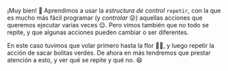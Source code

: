 ¡Muy bien! :tada: Aprendimos a usar la _estructura de control_ `repetir`, con la que es mucho más fácil programar (y _controlar_ :stuck_out_tongue_winking_eye:) aquellas acciones que queremos ejecutar  varias veces :relieved:. Pero vimos también que no todo se repite, y que algunas acciones pueden cambiar o ser diferentes. 

En este caso tuvimos que volar primero hasta la flor :tulip::honeybee:, y luego repetir la acción de sacar bolitas verdes. De ahora en más tendremos que prestar atención a esto, y ver qué se repite y qué no. :satisfied: